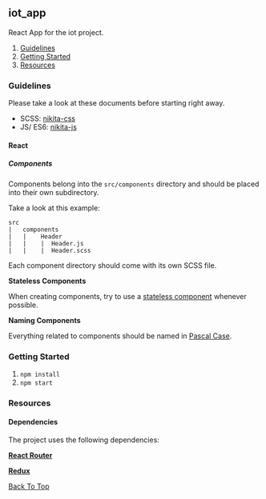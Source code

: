 ## iot_app

React App for the iot project.

1. <a href="#guidelines">Guidelines</a>
2. <a href="#getting-started">Getting Started</a>
3. <a href="#resources">Resources</a>

### Guidelines

Please take a look at these documents before starting right away.

+ SCSS: <a href="https://github.com/nikita-kit/nikita-css">nikita-css</a>
+ JS/ ES6: <a href="https://github.com/nikita-kit/nikita-js">nikita-js</a>

#### React

##### Components

Components belong into the `src/components` directory and should be placed 
into their own subdirectory.

Take a look at this example:

```
src
|   components
|   |    Header
|   |    |  Header.js
|   |    |  Header.scss
```

Each component directory should come with its 
own SCSS file.

**Stateless Components**

When creating components, try to use a 
<a href="https://programmingwithmosh.com/react/react-functional-components/">stateless component</a> whenever possible.

**Naming Components**

Everything related to components should be named in <a href="http://wiki.c2.com/?PascalCase">Pascal Case</a>.

### Getting Started

1. `npm install`
2. `npm start`

### Resources

#### Dependencies

The project uses the following dependencies:

**<a href="https://github.com/ReactTraining/react-router">React Router</a>**

**<a href="https://redux.js.org/">Redux</a>**

<a href="#iot_app">Back To Top</a>